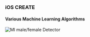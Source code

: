### iOS CREATE
#### Various Machine Learning Algorithms

![Ml male/female Detector](https://github.com/The-Odd-Institute/Swift_ios_ML_Machine_Learning/blob/master/ios_ML%20.gif)

